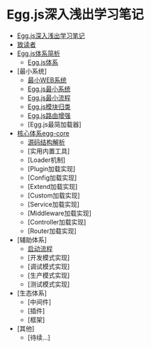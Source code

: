 # Egg.js深入浅出学习笔记
* [Egg.js深入浅出学习笔记](README.md)
* [致读者](note/reader/for-reader.md) 
* [Egg.js体系简析](note/sys/readme.md)
  * [Egg.js体系](note/sys/info.md) 
* [最小系统]
  * [最小WEB系统](note/start/smallest.md)
  * [Egg.js最小系统](note/start/mini.md)
  * [Egg.js最小流程](note/start/process.md)
  * [Egg.js模块归类](note/start/module.md)
  * [Egg.js路由增强](note/start/router.md)
  * [Egg.js最简加载器]
* [核心体系egg-core](note/egg-core/readme.md)  
  * [源码结构解析](note/egg-core/framework.md)  
  * [实用内置工具]
  * [Loader机制] 
  * [Plugin加载实现]
  * [Config加载实现]
  * [Extend加载实现]
  * [Custom加载实现]
  * [Service加载实现]
  * [Middleware加载实现]
  * [Controller加载实现]
  * [Router加载实现]
* [辅助体系]
  * [启动流程](note/egg/start-process.md) 
  * [开发模式实现]
  * [调试模式实现] 
  * [生产模式实现] 
  * [测试模式实现]
* [生态体系]
  * [中间件]  
  * [插件] 
  * [框架] 
* [其他]
  * [待续...]
  
  